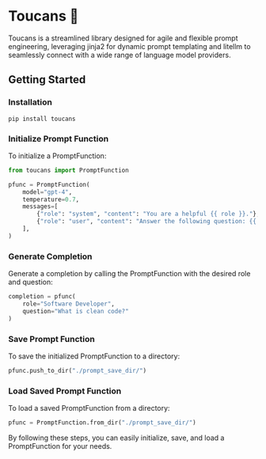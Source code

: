 # Toucans 🍉
Toucans is a streamlined library designed for agile and flexible prompt engineering, leveraging jinja2 for dynamic prompt templating and litellm to seamlessly connect with a wide range of language model providers.

## Getting Started
### Installation
````
pip install toucans
````

### Initialize Prompt Function
To initialize a PromptFunction:

````python
from toucans import PromptFunction

pfunc = PromptFunction(
    model="gpt-4",
    temperature=0.7,
    messages=[
        {"role": "system", "content": "You are a helpful {{ role }}."},
        {"role": "user", "content": "Answer the following question: {{ question }}"},
    ],
)
````

### Generate Completion
Generate a completion by calling the PromptFunction with the desired role and question:

````python
completion = pfunc(
    role="Software Developer", 
    question="What is clean code?"
)
````

### Save Prompt Function
To save the initialized PromptFunction to a directory:

````python
pfunc.push_to_dir("./prompt_save_dir/")
````

### Load Saved Prompt Function
To load a saved PromptFunction from a directory:

````python
pfunc = PromptFunction.from_dir("./prompt_save_dir/")
````

By following these steps, you can easily initialize, save, and load a PromptFunction for your needs.